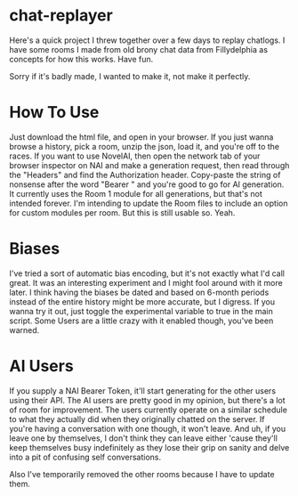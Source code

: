 # chat-replayer
Here's a quick project I threw together over a few days to replay chatlogs. I have some rooms I made from old brony chat data from Fillydelphia as concepts for how this works. Have fun.

Sorry if it's badly made, I wanted to make it, not make it perfectly.

# How To Use

Just download the html file, and open in your browser. If you just wanna browse a history, pick a room, unzip the json, load it, and you're off to the races. If you want to use NovelAI, then open the network tab of your browser inspector on NAI and make a generation request, then read through the "Headers" and find the Authorization header. Copy-paste the string of nonsense after the word "Bearer " and you're good to go for AI generation. It currently uses the Room 1 module for all generations, but that's not intended forever. I'm intending to update the Room files to include an option for custom modules per room. But this is still usable so. Yeah.

# Biases

I've tried a sort of automatic bias encoding, but it's not exactly what I'd call great. It was an interesting experiment and I might fool around with it more later. I think having the biases be dated and based on 6-month periods instead of the entire history might be more accurate, but I digress. If you wanna try it out, just toggle the experimental variable to true in the main script. Some Users are a little crazy with it enabled though, you've been warned.

# AI Users

If you supply a NAI Bearer Token, it'll start generating for the other users using their API. The AI users are pretty good in my opinion, but there's a lot of room for improvement. The users currently operate on a similar schedule to what they actually did when they originally chatted on the server. If you're having a conversation with one though, it won't leave. And uh, if you leave one by themselves, I don't think they can leave either 'cause they'll keep themselves busy indefinitely as they lose their grip on sanity and delve into a pit of confusing self conversations.

Also I've temporarily removed the other rooms because I have to update them.

